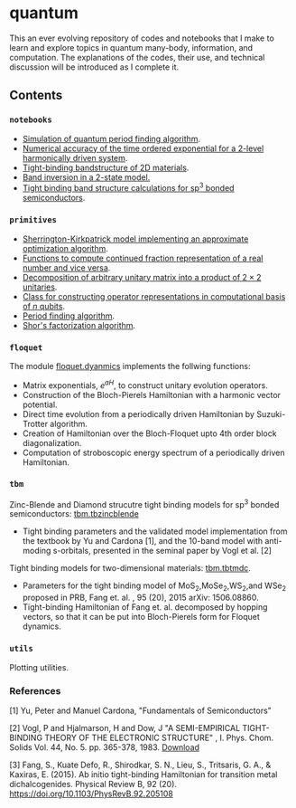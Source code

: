# quantum
This an ever evolving repository of codes and notebooks that I make to learn and explore topics in quantum many-body, information, and computation. The explanations of the codes, their use, and technical discussion will be introduced as I complete it. 

## Contents


### `notebooks`

* [Simulation of quantum period finding algorithm](notebooks/PeriodFinding.ipynb).
* [Numerical accuracy of the time ordered exponential for a 2-level harmonically driven system](notebooks/TimeOrderedExp.ipynb).
* [Tight-binding bandstructure of 2D materials](notebooks/tmdc_bands.ipynb). 
* [Band inversion in a 2-state model.](notebooks/two-band-models.ipynb)
* [Tight binding band structure calculations for sp<sup>3</sup> bonded semiconductors](notebooks/TightBindingZB.ipynb). 

### `primitives`

* [Sherrington-Kirkpatrick model implementing an approximate optimization algorithm](https://github.com/kuljitvirk/quantum/blob/main/qprimitives/aoa.py).
* [Functions to compute continued fraction representation of a real number and vice versa](https://github.com/kuljitvirk/quantum/blob/main/qprimitives/mathutils.py).
* [Decomposition of arbitrary unitary matrix into a product of $2\times2$ unitaries](https://github.com/kuljitvirk/quantum/blob/main/qprimitives/matrixutils.py).
* [Class for constructing operator representations in computational basis of $n$ qubits](https://github.com/kuljitvirk/quantum/blob/main/qprimitives/toric.py).
* [Period finding algorithm](https://github.com/kuljitvirk/quantum/blob/main/qprimitives/qprimitives.py).
* [Shor's factorization algorithm](https://github.com/kuljitvirk/quantum/blob/main/qprimitives/qprimitives.py).

### `floquet`

The module [floquet.dyanmics](floquet/dynamics.py) implements the follwing functions:

* Matrix exponentials, $e^{a H}$, to construct unitary evolution operators.
* Construction of the Bloch-Pierels Hamiltonian with a harmonic vector potential.
* Direct time evolution from a periodically driven Hamiltonian by Suzuki-Trotter algorithm.
* Creation of Hamiltonian over the Bloch-Floquet upto 4th order block diagonalization.
* Computation of stroboscopic energy spectrum of a periodically driven Hamiltonian.

### `tbm`

Zinc-Blende and Diamond strucutre tight binding models for sp<sup>3</sup> bonded semiconductors: [tbm.tbzincblende](tbm/tbzincblende.py)

* Tight binding parameters and the validated model implementation from the textbook by Yu and Cardona [1], and the 10-band model with anti-moding s-orbitals, presented in the seminal paper by Vogl et al. [2] 


Tight binding models for two-dimensional materials: [tbm.tbtmdc](tbm/tbtmdc.py).
* Parameters for the tight binding model of MoS<sub>2</sub>,MoSe<sub>2</sub>,WS<sub>2</sub>,and WSe<sub>2</sub> proposed in PRB, Fang et. al. , 95 (20), 2015 arXiv: 1506.08860.
* Tight-binding Hamiltonian of Fang et. al. decomposed by hopping vectors, so that it can be put into Bloch-Pierels form for Floquet dynamics. 


### `utils`

Plotting utilities.
 
### References

[1] Yu, Peter and Manuel Cardona, "Fundamentals of Semiconductors"

[2] Vogl, P and Hjalmarson, H and Dow, J "A SEMI-EMPIRICAL TIGHT-BINDING THEORY OF THE ELECTRONIC STRUCTURE" , I. Phys. Chom. Solids Vol. 44, No. 5. pp. 365-378, 1983. [Download](tbm/VoglPaper.pdf)

[3] Fang, S., Kuate Defo, R., Shirodkar, S. N., Lieu, S., Tritsaris, G. A., &#38; Kaxiras, E. (2015). Ab initio tight-binding Hamiltonian for transition metal dichalcogenides. Physical Review B, 92 (20). https://doi.org/10.1103/PhysRevB.92.205108
